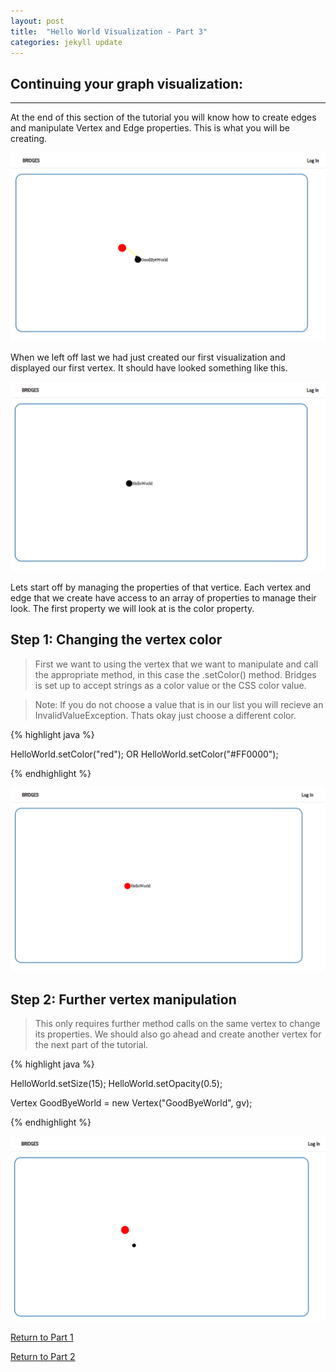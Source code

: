 ```yaml
---
layout: post
title:  "Hello World Visualization - Part 3"
categories: jekyll update
---
```


## Continuing your graph visualization:
-----
At the end of this section of the tutorial you will know how to create edges and manipulate Vertex and Edge properties. This is what you will be creating.

![drawing](/images/screenshot_10.png)

When we left off last we had just created our first visualization and displayed our first vertex. It should have looked something like this.

![drawing](/images/screenshot_9.png)

Lets start off by managing the properties of that vertice. Each vertex and edge that we create have access to an array of properties to manage their look. The first property we will look at is the color property.

## Step 1: Changing the vertex color

> First we want to using the vertex that we want to manipulate and call the appropriate method, in this case the .setColor() method. Bridges is set up to accept strings as a color value or the CSS color value.

> Note: If you do not choose a value that is in our list you will recieve an InvalidValueException. Thats okay just choose a different color.

{% highlight java %}

HelloWorld.setColor("red"); OR HelloWorld.setColor("#FF0000");

{% endhighlight %}

![drawing](/images/screenshot_11.png)

## Step 2: Further vertex manipulation

> This only requires further method calls on the same vertex to change its properties. We should also go ahead and create another vertex for the next part of the tutorial.

{% highlight java %}

HelloWorld.setSize(15);
HelloWorld.setOpacity(0.5);

Vertex GoodByeWorld = new Vertex("GoodByeWorld", gv);

{% endhighlight %}

![drawing](/images/screenshot_12.png)

[Return to Part 1](http://dismembered.github.io/jekyll/update/2014/06/23/HelloWorld-Tutorial_part1/)

[Return to Part 2](http://dismembered.github.io/jekyll/update/2014/06/23/HelloWorld-Tutorial_part2/)
